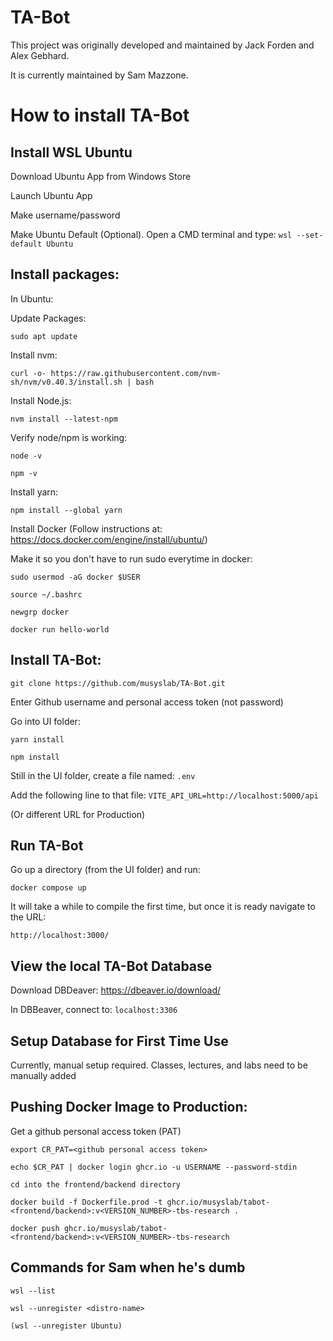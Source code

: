 # TA-Bot

This project was originally developed and maintained by Jack Forden and Alex Gebhard.

It is currently maintained by Sam Mazzone.

# How to install TA-Bot

## Install WSL Ubuntu

Download Ubuntu App from Windows Store

Launch Ubuntu App

Make username/password

Make Ubuntu Default (Optional). Open a CMD terminal and type: ```wsl --set-default Ubuntu```

## Install packages:

In Ubuntu:

Update Packages:

```sudo apt update```

Install nvm:

```curl -o- https://raw.githubusercontent.com/nvm-sh/nvm/v0.40.3/install.sh | bash```

Install Node.js:

```nvm install --latest-npm```

Verify node/npm is working:

```node -v```

```npm -v```

Install yarn:

```npm install --global yarn```

Install Docker (Follow instructions at: https://docs.docker.com/engine/install/ubuntu/)

Make it so you don't have to run sudo everytime in docker:

```sudo usermod -aG docker $USER```

```source ~/.bashrc```

```newgrp docker```

```docker run hello-world```

## Install TA-Bot:

```git clone https://github.com/musyslab/TA-Bot.git```

Enter Github username and personal access token (not password)

Go into UI folder:

```yarn install```

```npm install``` 

Still in the UI folder, create a file named: ```.env```

Add the following line to that file: ```VITE_API_URL=http://localhost:5000/api```

(Or different URL for Production)

## Run TA-Bot

Go up a directory (from the UI folder) and run:

```docker compose up```

It will take a while to compile the first time, but once it is ready navigate to the URL:

```http://localhost:3000/```

## View the local TA-Bot Database

Download DBDeaver: https://dbeaver.io/download/

In DBBeaver, connect to: ```localhost:3306```

## Setup Database for First Time Use

Currently, manual setup required. Classes, lectures, and labs need to be manually added

## Pushing Docker Image to Production:

Get a github personal access token (PAT)

```export CR_PAT=<github personal access token>```

```echo $CR_PAT | docker login ghcr.io -u USERNAME --password-stdin```

```cd into the frontend/backend directory```

```docker build -f Dockerfile.prod -t ghcr.io/musyslab/tabot-<frontend/backend>:v<VERSION_NUMBER>-tbs-research .```

```docker push ghcr.io/musyslab/tabot-<frontend/backend>:v<VERSION_NUMBER>-tbs-research```

## Commands for Sam when he's dumb

```wsl --list```

```wsl --unregister <distro-name>```

```(wsl --unregister Ubuntu)```